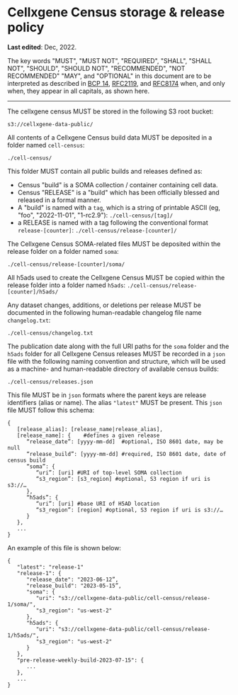 # Cellxgene Census storage & release policy

**Last edited**: Dec, 2022.

The key words "MUST", "MUST NOT", "REQUIRED", "SHALL", "SHALL NOT", "SHOULD", "SHOULD NOT", "RECOMMENDED", "NOT RECOMMENDED" "MAY", and "OPTIONAL" in this document are to be interpreted as described in [BCP 14](https://tools.ietf.org/html/bcp14), [RFC2119](https://www.rfc-editor.org/rfc/rfc2119.txt), and [RFC8174](https://www.rfc-editor.org/rfc/rfc8174.txt) when, and only when, they appear in all capitals, as shown here.

---

The cellxgene census MUST be stored in the following S3 root bucket:

`s3://cellxgene-data-public/`

All contents of a Cellxgene Census build data MUST be deposited in a folder named `cell-census`: 

`./cell-census/`

This folder MUST contain all public builds and releases defined as:

* Census "build" is a SOMA collection / container containing cell data.
* Census "RELEASE" is a "build" which has been officially blessed and released in a formal manner.
* A "build" is named with a `tag`, which is a string of printable ASCII (eg, "foo", "2022-11-01", "1-rc2.9"):
   `./cell-census/[tag]/`
* a RELEASE is named with a tag following the conventional format `release-[counter]`:
   `./cell-census/release-[counter]/`

The Cellxgene Census SOMA-related files MUST be deposited within the release folder on a folder named `soma`:

`./cell-census/release-[counter]/soma/`

All h5ads used to create the Cellxgene Census MUST be copied within the release folder into a folder named `h5ads`:	
`./cell-census/release-[counter]/h5ads/`

Any dataset changes, additions, or deletions per release MUST be documented in the following human-readable changelog file name `changelog.txt`:

`./cell-census/changelog.txt`

The publication date along with the full URI paths for the `soma` folder and the `h5ads` folder  for all Cellxgene Census releases  MUST be recorded in a `json` file with the following naming convention and structure, which will be used as a machine- and human-readable directory of available census builds:


`./cell-census/releases.json`

This file MUST be in `json` formats where the parent keys are release identifiers (alias or name). The alias `"latest"` MUST be present. This `json` file MUST follow this schema:


```
{
   [release_alias]: [release_name|release_alias],
   [release_name]: {	#defines a given release
      “release_date”: [yyyy-mm-dd]  #optional, ISO 8601 date, may be null
      “release_build”: [yyyy-mm-dd] #required, ISO 8601 date, date of census build
      “soma”: {
         “uri”: [uri] #URI of top-level SOMA collection
         “s3_region”: [s3_region] #optional, S3 region if uri is s3://…
      },
      “h5ads”: {
         “uri”: [uri] #base URI of H5AD location
         “s3_region”: [region] #optional, S3 region if uri is s3://…
      }
   },
   ...
}
```

An example of this file is shown below:

```
{
   "latest": "release-1"
   "release-1": {
      "release_date": "2023-06-12”,
      "release_build": "2023-05-15”,
      "soma": {
         "uri": "s3://cellxgene-data-public/cell-census/release-1/soma/",
         "s3_region": "us-west-2"
      },
      "h5ads": {
         "uri": "s3://cellxgene-data-public/cell-census/release-1/h5ads/",
         "s3_region": "us-west-2"
      }
   },
   "pre-release-weekly-build-2023-07-15": {
      ...
   },
   ...
}
```

